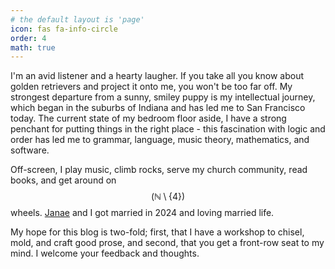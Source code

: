 ```yaml
---
# the default layout is 'page'
icon: fas fa-info-circle
order: 4
math: true
---
```


I'm an avid listener and a hearty laugher. If you take all you know about golden retrievers and project it onto me, you won't be too far off. My strongest departure from a sunny, smiley puppy is my intellectual journey, which began in the suburbs of Indiana and has led me to San Francisco today. The current state of my bedroom floor aside, I have a strong penchant for putting things in the right place - this fascination with logic and order has led me to grammar, language, music theory, mathematics, and software.

Off-screen, I play music, climb rocks, serve my church community, read books, and get around on $$ (\mathbb{N} \setminus \{4\}) $$ wheels. [Janae](https://janaecoraggio.com/) and I got married in 2024 and loving married life.

My hope for this blog is two-fold; first, that I have a workshop to chisel, mold, and craft good prose, and second, that you get a front-row seat to my mind. I welcome your feedback and thoughts.
